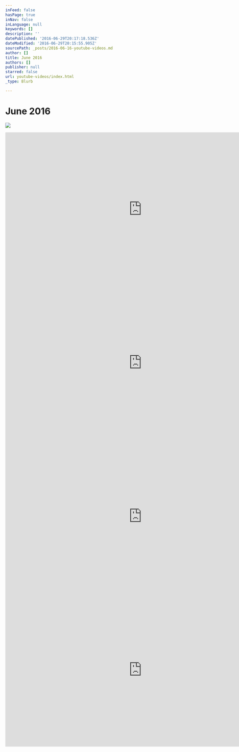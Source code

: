 ```yaml
---
inFeed: false
hasPage: true
inNav: false
inLanguage: null
keywords: []
description: ''
datePublished: '2016-06-29T20:17:18.536Z'
dateModified: '2016-06-29T20:15:55.905Z'
sourcePath: _posts/2016-06-16-youtube-videos.md
author: []
title: June 2016
authors: []
publisher: null
starred: false
url: youtube-videos/index.html
_type: Blurb

---
```

# June 2016
![](https://the-grid-user-content.s3-us-west-2.amazonaws.com/890052bc-7c80-4598-87c9-6fe11b63508a.png)

<iframe src="https://cdn.embedly.com/widgets/media.html?src=https%3A%2F%2Fwww.youtube.com%2Fembed%2Fvideoseries%3Flist%3DPL3LjNDUIX9lFuX1gAW6AdHlv8sydqqgR4&amp;url=http%3A%2F%2Fwww.youtube.com%2Fwatch%3Fv%3DcYgtvuf1UlE&amp;image=https%3A%2F%2Fi.ytimg.com%2Fvi%2FcYgtvuf1UlE%2Fhqdefault.jpg&amp;key=b7d04c9b404c499eba89ee7072e1c4f7&amp;type=text%2Fhtml&amp;schema=youtube" width="854" height="480" scrolling="no" frameborder="0" allowfullscreen="" style=""></iframe>

<iframe src="https://cdn.embedly.com/widgets/media.html?src=https%3A%2F%2Fwww.youtube.com%2Fembed%2FXG7dm2op0Po%3Ffeature%3Doembed&amp;url=http%3A%2F%2Fwww.youtube.com%2Fwatch%3Fv%3DXG7dm2op0Po&amp;image=https%3A%2F%2Fi.ytimg.com%2Fvi%2FXG7dm2op0Po%2Fhqdefault.jpg&amp;key=b7d04c9b404c499eba89ee7072e1c4f7&amp;type=text%2Fhtml&amp;schema=youtube" width="854" height="480" scrolling="no" frameborder="0" allowfullscreen="" style=""></iframe>

<iframe src="https://cdn.embedly.com/widgets/media.html?src=https%3A%2F%2Fwww.youtube.com%2Fembed%2FB4-czMWJQPA%3Ffeature%3Doembed&amp;url=http%3A%2F%2Fwww.youtube.com%2Fwatch%3Fv%3DB4-czMWJQPA&amp;image=https%3A%2F%2Fi.ytimg.com%2Fvi%2FB4-czMWJQPA%2Fhqdefault.jpg&amp;key=b7d04c9b404c499eba89ee7072e1c4f7&amp;type=text%2Fhtml&amp;schema=youtube" width="854" height="480" scrolling="no" frameborder="0" allowfullscreen="" style=""></iframe>

<iframe src="https://cdn.embedly.com/widgets/media.html?src=https%3A%2F%2Fwww.youtube.com%2Fembed%2Fgkkzt2vrZ2M%3Ffeature%3Doembed&amp;url=http%3A%2F%2Fwww.youtube.com%2Fwatch%3Fv%3Dgkkzt2vrZ2M&amp;image=https%3A%2F%2Fi.ytimg.com%2Fvi%2Fgkkzt2vrZ2M%2Fhqdefault.jpg&amp;key=b7d04c9b404c499eba89ee7072e1c4f7&amp;type=text%2Fhtml&amp;schema=youtube" width="854" height="480" scrolling="no" frameborder="0" allowfullscreen="" style=""></iframe>